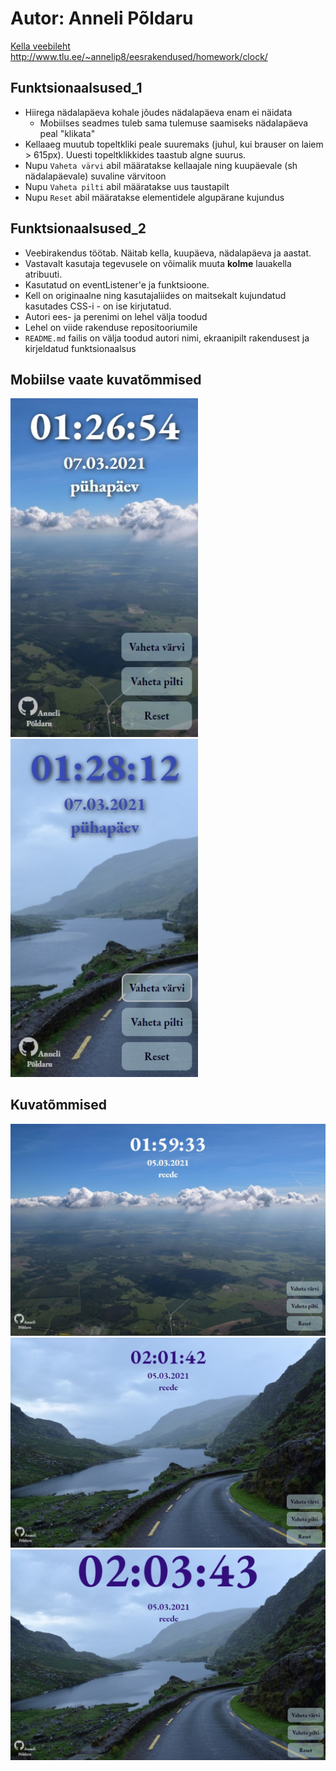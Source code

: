 # Autor: Anneli Põldaru
<a href="http://www.tlu.ee/~annelip8/eesrakendused/homework/clock/" target="_blank">Kella veebileht http://www.tlu.ee/~annelip8/eesrakendused/homework/clock/</a>
 
## Funktsionaalsused_1
* Hiirega nädalapäeva kohale jõudes nädalapäeva enam ei näidata
    * Mobiilses seadmes tuleb sama tulemuse saamiseks nädalapäeva peal "klikata"
* Kellaaeg muutub topeltkliki peale suuremaks (juhul, kui brauser on laiem > 615px). Uuesti topeltklikkides taastub algne suurus.
* Nupu `Vaheta värvi` abil määratakse kellaajale ning kuupäevale (sh nädalapäevale) suvaline värvitoon
* Nupu `Vaheta pilti` abil määratakse uus taustapilt
* Nupu `Reset` abil määratakse elementidele algupärane kujundus
 
## Funktsionaalsused_2
* Veebirakendus töötab. Näitab kella, kuupäeva, nädalapäeva ja aastat.
* Vastavalt kasutaja tegevusele on võimalik muuta **kolme** lauakella atribuuti.
* Kasutatud on eventListener'e ja funktsioone.
* Kell on originaalne ning kasutajaliides on maitsekalt kujundatud kasutades CSS-i - on ise kirjutatud.
* Autori ees- ja perenimi on lehel välja toodud
* Lehel on viide rakenduse repositooriumile
* `README.md` failis on välja toodud autori nimi, ekraanipilt rakendusest ja kirjeldatud funktsionaalsus
 
## Mobiilse vaate kuvatõmmised
<p float="left">
  <img src="screenshots/Mob_screenshot_1.jpg" width="300" />
  <img src="screenshots/Mob_screenshot_2.jpg" width="300" /> 
</p>


## Kuvatõmmised
![Source code](screenshots/screenshot.jpg)
![Source code](screenshots/screenshot2.jpg)
![Source code](screenshots/screenshot3.jpg)
